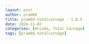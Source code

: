 ```yaml
---
layout: post
author: pram0d
title: pram0d.totalcarnage - 1.0.5
date: 2024-11-02
categories: [Arcade, Total Carnage]
tags: [pram0d.totalcarnage]
---
```


